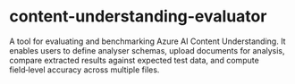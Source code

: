 # content-understanding-evaluator
A tool for evaluating and benchmarking Azure AI Content Understanding. It enables users to define analyser schemas, upload documents for analysis, compare extracted results against expected test data, and compute field‑level accuracy across multiple files.
